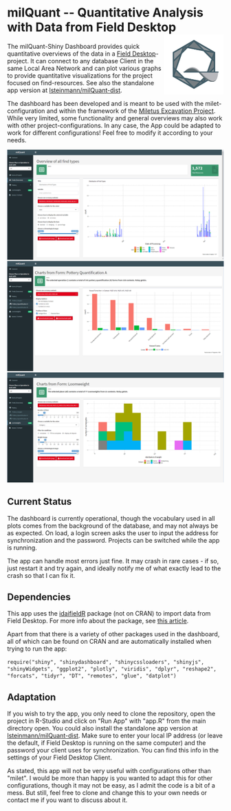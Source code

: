 # milQuant -- Quantitative Analysis with Data from Field Desktop <a href='https://www.miletgrabung.uni-hamburg.de/'><img src='inst/app/www/img/quant-icon.png' align="right" height="139" /></a>


The milQuant-Shiny Dashboard provides quick quantitative overviews of the data in a [Field Desktop](https://github.com/dainst/idai-field)-project. It can connect to any database Client in the same Local Area Network and can plot various graphs to provide quantitative visualizations for the project focused on find-resources. See also the standalone app version at [lsteinmann/milQuant-dist](https://github.com/lsteinmann/milQuant-dist).

The dashboard has been developed and is meant to be used with the milet-configuration and within the framework of the [Miletus Excavation Project](https://www.miletgrabung.uni-hamburg.de/). While very limited, some functionality and general overviews may also work with other project-configurations. In any case, the App could be adapted to work for different configurations! Feel free to modify it according to your needs. 

![Screenshot from the Dashboard: Finds](inst/static/03_Finds.png "Screenshot from the Dashboard: Finds")
![Screenshot from the Dashboard: Pottery Quantification A](inst/static/05_Pottery_Quant_A.png "Screenshot from the Dashboard: Pottery Quantification A")
![Screenshot from the Dashboard: Loomweights](inst/static/07_Loomweights.png "Screenshot from the Dashboard: Loomweights")

## Current Status

The dashboard is currently operational, though the vocabulary used in all plots comes from the background of the database, and may not always be as expected. On load, a login screen asks the user to input the address for synchronization and the password. Projects can be switched while the app is running. 

The app can handle most errors just fine. It may crash in rare cases - if so, just restart it and try again, and ideally notify me of what exactly lead to the crash so that I can fix it.  

## Dependencies

This app uses the [idaifieldR](https://github.com/lsteinmann/idaifieldR) package (not on CRAN) to import data from Field Desktop. For more info about the package, see [this article](https://doi.org/10.34780/068b-q6c7). 

Apart from that there is a variety of other packages used in the dashboard, all of which can be found on CRAN and are automatically installed when trying to run the app: 
```
require("shiny", "shinydashboard", "shinycssloaders", "shinyjs", "shinyWidgets", "ggplot2", "plotly", "viridis", "dplyr", "reshape2", "forcats", "tidyr", "DT", "remotes", "glue", "datplot")
```

## Adaptation

If you wish to try the app, you only need to clone the repository, open the project in R-Studio and click on "Run App" with "app.R" from the main directory open. You could also install the standalone app version at [lsteinmann/milQuant-dist](https://github.com/lsteinmann/milQuant-dist). Make sure to enter your local IP address (or leave the default, if Field Desktop is running on the same computer) and the password your client uses for synchronization. You can find this info in the settings of your Field Desktop Client. 

As stated, this app will not be very useful with configurations other than "milet". I would be more than happy is you wanted to adapt this for other configurations, though it may not be easy, as I admit the code is a bit of a mess. But still, feel free to clone and change this to your own needs or contact me if you want to discuss about it.
